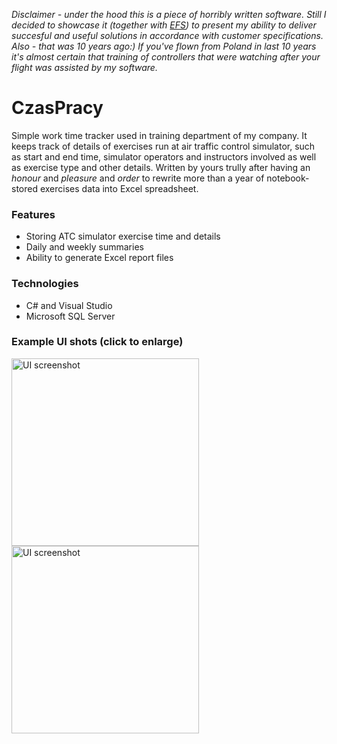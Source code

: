 *Disclaimer - under the hood this is a piece of horribly written software. Still I decided to showcase it (together with [EFS](https://www.github.com/morbidreich/EFS)) to present my ability to deliver succesful and useful solutions in accordance with customer specifications. Also - that was 10 years ago:) If you've flown from Poland in last 10 years it's almost certain that training of controllers that were watching after your flight was assisted by my software.*

# CzasPracy

Simple work time tracker used in training department of my company. It keeps track of details of exercises run at air traffic control simulator, such as start and end time, simulator operators and instructors involved as well as exercise type and other details. Written by yours trully after having an *honour* and *pleasure* and *order* to rewrite more than a year of notebook-stored exercises data into Excel spreadsheet.

### Features

* Storing ATC simulator exercise time and details
* Daily and weekly summaries
* Ability to generate Excel report files

### Technologies

* C# and Visual Studio
* Microsoft SQL Server

### Example UI shots (click to enlarge)

<img alt="UI screenshot" width="300" src="https://user-images.githubusercontent.com/58663723/148435974-f6c0abd5-6866-4bb5-9709-ab9a33eb7bf2.png"><img alt="UI screenshot" width="300" src="https://user-images.githubusercontent.com/58663723/148437198-f3355f11-d873-4f55-8bee-bcee6dcbf7de.jpg">
